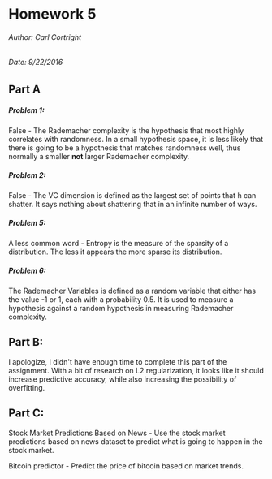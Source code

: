 # Homework 5
###### Author: Carl Cortright
###### Date: 9/22/2016

## Part A

##### Problem 1:

False - The Rademacher complexity is the hypothesis that most highly correlates with randomness. In a small hypothesis space, it is less likely that there is going to be a hypothesis that matches randomness well, thus normally a smaller **not** larger Rademacher complexity.

##### Problem 2:

False - The VC dimension is defined as the largest set of points that h can shatter. It says nothing about shattering that in an infinite number of ways.

##### Problem 5:

A less common word - Entropy is the measure of the sparsity of a distribution. The less it appears the more sparse its distribution.

##### Problem 6:

The Rademacher Variables is defined as a random variable that either has the value -1 or 1, each with a probability 0.5. It is used to measure a hypothesis against a random hypothesis in measuring Rademacher complexity.

## Part B:

I apologize, I didn't have enough time to complete this part of the assignment. With a bit of research on L2 regularization, it looks like it should increase predictive accuracy, while also increasing the possibility of overfitting. 

## Part C:

Stock Market Predictions Based on News - Use the stock market predictions based on news dataset to predict what is going to happen in the stock market.

Bitcoin predictor - Predict the price of bitcoin based on market trends.
